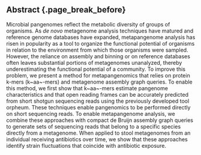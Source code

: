 ## Abstract {.page_break_before}

Microbial pangenomes reflect the metabolic diversity of groups of organisms.
As *de novo* metagenome analysis techniques have matured and reference genome databases have expanded, metapangenome analysis has risen in popularity as a tool to organize the functional potential of organisms in relation to the environment from which those organisms were sampled.
However, the reliance on assembly and binning or on reference databases often leaves substantial portions of metagenomes unanalyzed, thereby underestimating the functional potential of a community.
To improve this problem, we present a method for metapangenomics that relies on protein k-mers (k~aa~-mers) and metagenome assembly graph queries.
To enable this method, we first show that k~aa~-mers estimate pangenome characteristics and that open reading frames can be accurately predicted from short shotgun sequencing reads using the previously developed tool orpheum.
These techniques enable pangenomics to be performed directly on short sequencing reads.
To enable metapangenome analysis, we combine these approaches with compact de Bruijn assembly graph queries to generate sets of sequencing reads that belong to a specific species directly from a metagenome.
When applied to stool metagenomes from an individual receiving antibiotics over time, we show that these approaches identify strain fluctuations that coincide with antibiotic exposure.